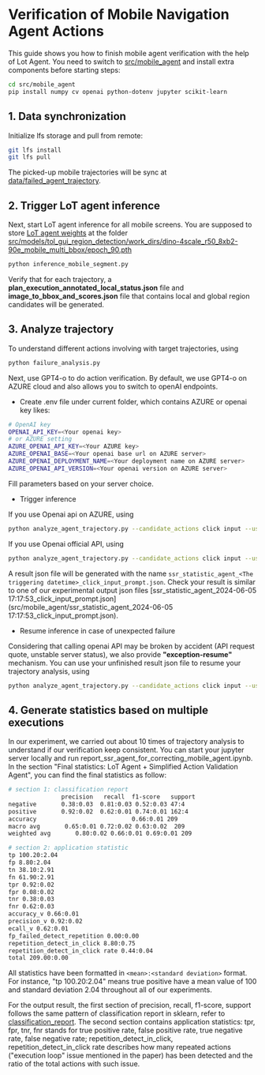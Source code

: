 # Verification of Mobile Navigation Agent Actions

This guide shows you how to finish mobile agent verification with the help of Lot Agent. You need to switch to [src/mobile_agent](src/mobile) and install extra components before starting steps:

```bash
cd src/mobile_agent
pip install numpy cv openai python-dotenv jupyter scikit-learn
```

## 1. Data synchronization

 Initialize lfs storage and pull from remote:

```bash
git lfs install
git lfs pull
```

The picked-up mobile trajectories will be sync at [data/failed_agent_trajectory](../data/failed_agent_trajectory).

## 2. Trigger LoT agent inference

Next, start LoT agent inference for all mobile screens. You are supposed to store [LoT agent weights](https://drive.google.com/file/d/1IN3EfDKyXwu5WegqyFOWfXH6ttJ3zNdx/view?usp=drive_link) at the folder [src/models/tol_gui_region_detection/work_dirs/dino-4scale_r50_8xb2-90e_mobile_multi_bbox/epoch_90.pth](../models/tol_gui_region_detection/work_dirs/dino-4scale_r50_8xb2-90e_mobile_multi_bbox/epoch_90.pth)

```bash
python inference_mobile_segment.py
```

Verify that for each trajectory, a **plan_execution_annotated_local_status.json** file and **image_to_bbox_and_scores.json** file that contains local and global region candidates will be generated.

## 3. Analyze trajectory

To understand different actions involving with target trajectories, using

```bash
python failure_analysis.py
```

Next, use GPT4-o to do action verification. By default, we use GPT4-o on AZURE cloud and also allows you to switch to openAI endpoints.

+ Create .env file under current folder, which contains AZURE or openai key likes:

```bash
# OpenAI key
OPENAI_API_KEY=<Your openai key>
# or AZURE setting
AZURE_OPENAI_API_KEY=<Your AZURE key>
AZURE_OPENAI_BASE=<Your openai base url on AZURE server>
AZURE_OPENAI_DEPLOYMENT_NAME=<Your deployment name on AZURE server>
AZURE_OPENAI_API_VERSION=<Your openai version on AZURE server>
```

Fill parameters based on your server choice.

+ Trigger inference

If you use Openai api on AZURE, using

```bash
python analyze_agent_trajectory.py --candidate_actions click input --use_official_openai_url True
```

If you use Openai official API, using

```bash
python analyze_agent_trajectory.py --candidate_actions click input --use_official_openai_url True
```

A result json file will be generated with the name `ssr_statistic_agent_<The triggering datetime>_click_input_prompt.json`. Check your result is similar to one of our experimental output json files [ssr_statistic_agent_2024-06-05 17:17:53_click_input_prompt.json](src/mobile_agent/ssr_statistic_agent_2024-06-05 17:17:53_click_input_prompt.json).

+ Resume inference in case of unexpected failure

Considering that calling openai API may be broken by accident (API request quote, unstable server status), we also provide **"exception-resume"** mechanism. You can use your unfinished result json file to resume your trajectory analysis, using

```bash
python analyze_agent_trajectory.py --candidate_actions click input --use_official_openai_url True  --resume_previous_running_file "<your previous result json file name>"
```

## 4. Generate statistics based on multiple executions

In our experiment, we carried out about 10 times of trajectory analysis to understand if our verification keep consistent. You can start your jupyter server locally and run report_ssr_agent_for_correcting_mobile_agent.ipynb. In the section "Final statistics: LoT Agent + Simplified Action Validation Agent", you can find the final statistics as follow:

```bash
# section 1: classification report
               precision   recall  f1-score   support
negative       0.38:0.03  0.81:0.03 0.52:0.03 47:4
positive       0.92:0.02  0.62:0.01 0.74:0.01 162:4
accuracy                           0.66:0.01 209
macro avg       0.65:0.01 0.72:0.02 0.63:0.02  209
weighted avg       0.80:0.02 0.66:0.01 0.69:0.01 209

# section 2: application statistic
tp 100.20:2.04
fp 8.80:2.04
tn 38.10:2.91
fn 61.90:2.91
tpr 0.92:0.02
fpr 0.08:0.02
tnr 0.38:0.03
fnr 0.62:0.03
accuracy_v 0.66:0.01
precision_v 0.92:0.02
ecall_v 0.62:0.01
fp_failed_detect_repetition 0.00:0.00
repetition_detect_in_click 8.80:0.75
repetition_detect_in_click rate 0.44:0.04
total 209.00:0.00
```

All statistics have been formatted in `<mean>:<standard deviation>` format. For instance,  "tp 100.20:2.04" means true positive have a mean value of 100 and standard deviation 2.04 throughout all of our experiments.

For the output result, the first section of precision, recall, f1-score, support follows the same pattern of classification report in sklearn, refer to [classification_report](https://scikit-learn.org/stable/modules/generated/sklearn.metrics.classification_report.html). The second section contains application statistics: tpr, fpr, tnr, fnr stands for true positive rate, false positive rate, true negative rate, false negative rate; repetition_detect_in_click, repetition_detect_in_click rate describes how many repeated actions ("execution loop" issue mentioned in the paper) has been detected and the ratio of the total actions with such issue.